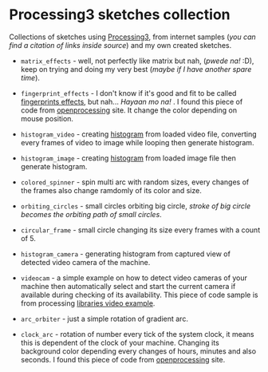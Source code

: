# Processing3 sketches collection

Collections of sketches using [Processing3](https://processing.org/), from internet samples (*you can find a citation of links inside source*) and my own created sketches.

* `matrix_effects` - well, not perfectly like matrix but nah, (*pwede na!* :D), keep on trying and doing my very best (*maybe if I have another spare time*).

* `fingerprint_effects` - I don't know if it's good and fit to be called [fingerprints effects](https://github.com/Tarsier-Marianz/Processing3/tree/master/sketches/fingerprint_effects), but nah... *Hayaan mo na!* . I found this piece of code from [openprocessing](https://www.openprocessing.org/) site. It change the color depending on mouse position.

* `histogram_video` - creating [histogram](https://en.wikipedia.org/wiki/Histogram) from loaded video file, converting every frames of video to image while looping then generate histogram.

* `histogram_image` - creating [histogram](https://en.wikipedia.org/wiki/Histogram) from loaded image file then generate histogram.

* `colored_spinner` - spin multi arc with random sizes, every changes of the frames also change ramdomly of its color and size.

* `orbiting_circles` - small circles orbiting big circle, *stroke of big circle becomes the orbiting path of small circles*.

* `circular_frame` - small circle changing its size every frames with a count of 5.

* `histogram_camera` - generating histogram from captured view of detected video camera of the machine.

* `videocam` - a simple example on how to detect video cameras of your machine then automatically select and start the current camera if available during checking of its availability. This piece of code sample is from processing [libraries video example](https://processing.org/reference/libraries/video/Capture.html). 

* `arc_orbiter` - just a simple rotation of gradient arc.

* `clock_arc` - rotation of number every tick of the system clock, it means this is dependent of the clock of your machine. Changing its background color depending every changes of hours, minutes and also seconds. I found this piece of code from [openprocessing](https://www.openprocessing.org/) site. 







